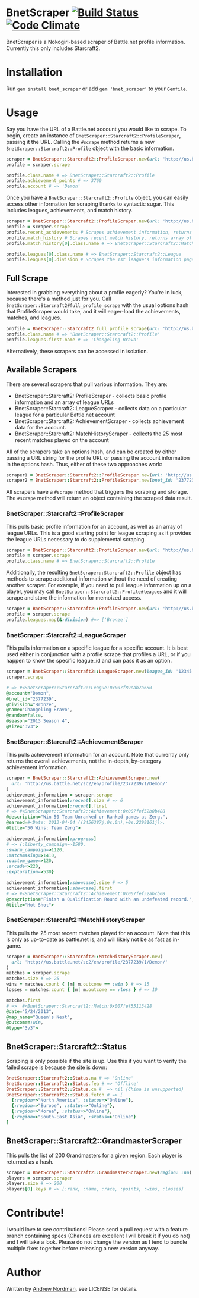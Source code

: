 # BnetScraper [![Build Status](https://secure.travis-ci.org/agoragames/bnet_scraper.png)](http://travis-ci.org/agoragames/bnet_scraper) [![Code Climate](https://codeclimate.com/github/agoragames/bnet_scraper.png)](https://codeclimate.com/github/agoragames/bnet_scraper)

BnetScraper is a Nokogiri-based scraper of Battle.net profile information.  Currently this only includes Starcraft2.

# Installation

Run `gem install bnet_scraper` or add `gem 'bnet_scraper'` to your `Gemfile`.

# Usage

Say you have the URL of a Battle.net account you would like to scrape.  To begin, create an instance
of `BnetScraper::Starcraft2::ProfileScraper`, passing it the URL.  Calling the `#scrape` method 
returns a new `BnetScraper::Starcraft2::Profile` object with the basic information.

``` ruby
scraper = BnetScraper::Starcraft2::ProfileScraper.new(url: 'http://us.battle.net/sc2/en/profile/2377239/1/Demon/')
profile = scraper.scrape

profile.class.name # => BnetScraper::Starcraft2::Profile
profile.achievement_points # => 3760
profile.account # => 'Demon'
```

Once you have a `BnetScraper::Starcraft2::Profile` object, you can easily access other information
for scraping thanks to syntactic sugar.  This includes leagues, achievements, and match history.

``` ruby
scraper = BnetScraper::Starcraft2::ProfileScraper.new(url: 'http://us.battle.net/sc2/en/profile/2377239/1/Demon/')
profile = scraper.scrape
profile.recent_achievements # Scrapes achievement information, returns array of achievements
profile.match_history # Scrapes recent match history, returns array of matches
profile.match_history[0].class.name # => BnetScraper::Starcraft2::Match

profile.leagues[0].class.name # => BnetScraper::Starcraft2::League
profile.leagues[0].division # Scrapes the 1st league's information page for rank, points, etc
```
## Full Scrape

Interested in grabbing everything about a profile eagerly? You're in luck, because there's a method
just for you.  Call `BnetScraper::Starcraft2#full_profile_scrape` with the usual options hash that
ProfileScraper would take, and it will eager-load the achievements, matches, and leagues.

``` ruby
profile = BnetScraper::Starcraft2.full_profile_scrape(url: 'http://us.battle.net/sc2/en/profile/2377239/1/Demon/')
profile.class.name # => 'BnetScraper::Starcraft2::Profile'
profile.leagues.first.name # => 'Changeling Bravo'
```

Alternatively, these scrapers can be accessed in isolation.

## Available Scrapers

There are several scrapers that pull various information.  They are:

* BnetScraper::Starcraft2::ProfileScraper - collects basic profile information and an array of league URLs
* BnetScraper::Starcraft2::LeagueScraper - collects data on a particular league for a particular Battle.net account
* BnetScraper::Starcraft2::AchievementScraper - collects achievement data for the account.
* BnetScraper::Starcraft2::MatchHistoryScraper - collects the 25 most recent matches played on the account

All of the scrapers take an options hash, and can be created by either passing a URL string for the profile URL or
passing the account information in the options hash.  Thus, either of these two approaches work:

``` ruby
scraper1 = BnetScraper::Starcraft2::ProfileScraper.new(url: 'http://us.battle.net/sc2/en/profile/2377239/1/Demon/')
scraper2 = BnetScraper::Starcraft2::ProfileScraper.new(bnet_id: '2377239', account: 'Demon', region: 'na')
```

All scrapers have a `#scrape` method that triggers the scraping and storage.  The `#scrape` method will return an
object containing the scraped data result.

### BnetScraper::Starcraft2::ProfileScraper

This pulls basic profile information for an account, as well as an array of league URLs.  This is a good starting
point for league scraping as it provides the league URLs necessary to do supplemental scraping.

``` ruby
scraper = BnetScraper::Starcraft2::ProfileScraper.new(url: 'http://us.battle.net/sc2/en/profile/2377239/1/Demon/')
profile = scraper.scrape
profile.class.name # => BnetScraper::Starcraft2::Profile
```

Additionally, the resulting `BnetScraper::Starcraft2::Profile` object has methods to scrape additional
information without the need of creating another scraper.  For example, if you need to pull league information up
on a player, you may call `BnetScraper::Starcraft2::Profile#leagues` and it will scrape and store the information
for memoized access.

``` ruby
scraper = BnetScraper::Starcraft2::ProfileScraper.new(url: 'http://us.battle.net/sc2/en/profile/2377239/1/Demon/')
profile = scraper.scrape
profile.leagues.map(&:division) #=> ['Bronze']
```

### BnetScraper::Starcraft2::LeagueScraper

This pulls information on a specific league for a specific account.  It is best used either in conjunction with a
profile scrape that profiles a URL, or if you happen to know the specific league\_id and can pass it as an option.

``` ruby
scraper = BnetScraper::Starcraft2::LeagueScraper.new(league_id: '12345', account: 'Demon', bnet_id: '2377239')
scraper.scrape

# => #<BnetScraper::Starcraft2::League:0x007f89eab7a680
@account="Demon",
@bnet_id="2377239",
@division="Bronze",
@name="Changeling Bravo",
@random=false,
@season="2013 Season 4",
@size="3v3">
```

### BnetScraper::Starcraft2::AchievementScraper

This pulls achievement information for an account.  Note that currently only returns the overall achievements,
not the in-depth, by-category achievement information.

``` ruby
scraper = BnetScraper::Starcraft2::AchievementScraper.new(
  url: 'http://us.battle.net/sc2/en/profile/2377239/1/Demon/'
)
achievement_information = scraper.scrape
achievement_information[:recent].size # => 6
achievement_information[:recent].first
# => #<BnetScraper::Starcraft2::Achievement:0x007fef52b0b488
@description="Win 50 Team Unranked or Ranked games as Zerg.",
@earned=#<Date: 2013-04-04 ((2456387j,0s,0n),+0s,2299161j)>,
@title="50 Wins: Team Zerg">

achievement_information[:progress]
# => {:liberty_campaign=>1580,
:swarm_campaign=>1120,
:matchmaking=>1410,
:custom_game=>120,
:arcade=>220,
:exploration=>530}

achievement_information[:showcase].size # => 5
achievement_information[:showcase].first
# => #<BnetScraper::Starcraft2::Achievement:0x007fef52abcb08
@description="Finish a Qualification Round with an undefeated record.",
@title="Hot Shot">
```

### BnetScraper::Starcraft2::MatchHistoryScraper

This pulls the 25 most recent matches played for an account. Note that this is only as up-to-date as battle.net is, and
will likely not be as fast as in-game.

``` ruby
scraper = BnetScraper::Starcraft2::MatchHistoryScraper.new(
  url: 'http://us.battle.net/sc2/en/profile/2377239/1/Demon/'
)
matches = scraper.scrape
matches.size # => 25
wins = matches.count { |m| m.outcome == :win } # => 15
losses = matches.count { |m| m.outcome == :loss } # => 10

matches.first
# =>  #<BnetScraper::Starcraft2::Match:0x007fef55113428
@date="5/24/2013",
@map_name="Queen's Nest",
@outcome=:win,
@type="3v3">
```

## BnetScraper::Starcraft2::Status

Scraping is only possible if the site is up.  Use this if you want to verify the failed scrape is because the site is down:

``` ruby
BnetScraper::Starcraft2::Status.na # => 'Online'
BnetScraper::Starcraft2::Status.fea # => 'Offline'
BnetScraper::Starcraft2::Status.cn #  => nil (China is unsupported)
BnetScraper::Starcraft2::Status.fetch # => [
  {:region=>"North America", :status=>"Online"},
  {:region=>"Europe", :status=>"Online"},
  {:region=>"Korea", :status=>"Online"},
  {:region=>"South-East Asia", :status=>"Online"}
]
```

## BnetScraper::Starcraft2::GrandmasterScraper

This pulls the list of 200 Grandmasters for a given region.  Each player is returned as a hash.

``` ruby
scraper = BnetScraper::Starcraft2::GrandmasterScraper.new(region: :na)
players = scraper.scraper
players.size # => 200
players[0].keys # => [:rank, :name, :race, :points, :wins, :losses]
```

# Contribute!

I would love to see contributions!  Please send a pull request with a feature branch containing specs 
(Chances are excellent I will break it if you do not) and I will take a look.  Please do not change the version
as I tend to bundle multiple fixes together before releasing a new version anyway.

# Author

Written by [Andrew Nordman](http://github.com/cadwallion), see LICENSE for details.
